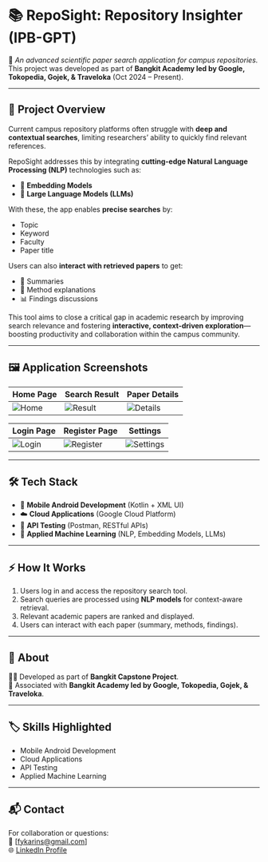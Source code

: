 # 📚 RepoSight: Repository Insighter (IPB-GPT)

🚀 *An advanced scientific paper search application for campus repositories.*  
This project was developed as part of **Bangkit Academy led by Google, Tokopedia, Gojek, & Traveloka** (Oct 2024 – Present).

---

## 🌟 Project Overview
Current campus repository platforms often struggle with **deep and contextual searches**, limiting researchers’ ability to quickly find relevant references.  

RepoSight addresses this by integrating **cutting-edge Natural Language Processing (NLP)** technologies such as:
- 🔎 **Embedding Models**  
- 🤖 **Large Language Models (LLMs)**  

With these, the app enables **precise searches** by:
- Topic  
- Keyword  
- Faculty  
- Paper title  

Users can also **interact with retrieved papers** to get:
- 📄 Summaries  
- 🔬 Method explanations  
- 📊 Findings discussions  

This tool aims to close a critical gap in academic research by improving search relevance and fostering **interactive, context-driven exploration**—boosting productivity and collaboration within the campus community.

---

## 🖼️ Application Screenshots

| Home Page | Search Result | Paper Details |
|-----------|---------------|---------------|
| ![Home](assets/app_home.png) | ![Result](assets/app_result.png) | ![Details](assets/app_details.png) |

| Login Page | Register Page | Settings |
|------------|---------------|----------|
| ![Login](assets/app_login.png) | ![Register](assets/app_register.png) | ![Settings](assets/app_settings.png) |

---

## 🛠️ Tech Stack
- 📱 **Mobile Android Development** (Kotlin + XML UI)  
- ☁️ **Cloud Applications** (Google Cloud Platform)  
- 🔗 **API Testing** (Postman, RESTful APIs)  
- 🤖 **Applied Machine Learning** (NLP, Embedding Models, LLMs)  

---

## ⚡ How It Works
1. Users log in and access the repository search tool.  
2. Search queries are processed using **NLP models** for context-aware retrieval.  
3. Relevant academic papers are ranked and displayed.  
4. Users can interact with each paper (summary, methods, findings).  

---

## 📌 About
👨‍💻 Developed as part of **Bangkit Capstone Project**.  
📍 Associated with **Bangkit Academy led by Google, Tokopedia, Gojek, & Traveloka**.  

---

## 🏷️ Skills Highlighted
- Mobile Android Development  
- Cloud Applications  
- API Testing  
- Applied Machine Learning  

---

## 📬 Contact
For collaboration or questions:  
📧 [fykarins@gmail.com]  
🌐 [LinkedIn Profile](https://linkedin.com/in/fykarins01)  
